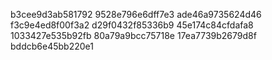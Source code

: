 b3cee9d3ab581792
9528e796e6dff7e3
ade46a9735624d46
f3c9e4ed8f00f3a2
d29f0432f85336b9
45e174c84cfdafa8
1033427e535b92fb
80a79a9bcc75718e
17ea7739b2679d8f
bddcb6e45bb220e1
